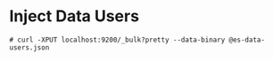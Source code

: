  
# Inject Data Users
```Shell
# curl -XPUT localhost:9200/_bulk?pretty --data-binary @es-data-users.json
```
